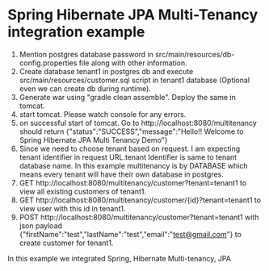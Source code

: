 # Spring Hibernate JPA Multi-Tenancy integration example

1) Mention postgres database password in src/main/resources/db-config.properties file along with other information. <br />
2) Create database tenant1 in postgres db and execute src/main/resources/customer.sql script in tenant1 database (Optional even we can create db during runtime).<br />
3) Generate war using "gradle clean assemble". Deploy the same in tomcat. <br />
4) start tomcat. Please watch console for any errors.<br />
5) on successful start of tomcat. Go to http://localhost:8080/multitenancy should return {"status":"SUCCESS","message":"Hello!! Welcome to Spring Hibernate JPA Multi Tenancy Demo"}<br />
6) Since we need to choose tenant based on request. I am expecting tenant identifier in request URL.tenant Identifier is same to tenant database name. In this example multitenancy is by DATABASE which means every tenant will have their own database in postgres.<br />
7) GET http://localhost:8080/multitenancy/customer?tenant=tenant1 to view all existing customers of tenant1.<br />
8) GET http://localhost:8080/multitenancy/customer/{id}?tenant=tenant1 to view user with this id in tenant1.<br />
9) POST http://localhost:8080/multitenancy/customer?tenant=tenant1 with json payload {"firstName":"test","lastName":"test","email":"test@gmail.com"} to create customer for tenant1.<br />

In this example we integrated Spring, Hibernate Multi-tenancy, JPA<br />

